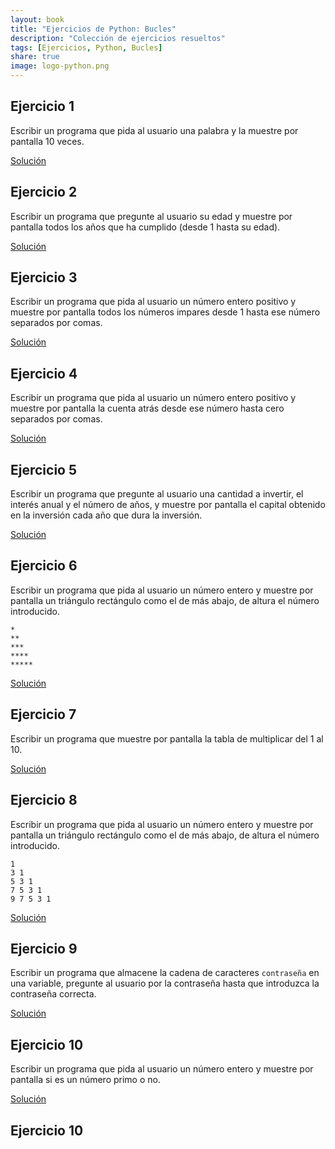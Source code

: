 ```yaml
---
layout: book
title: "Ejercicios de Python: Bucles"
description: "Colección de ejercicios resueltos"
tags: [Ejercicios, Python, Bucles]
share: true
image: logo-python.png
---
```


## Ejercicio 1

Escribir un programa que pida al usuario una palabra y la muestre por pantalla 10 veces.

[Solución](https://nbviewer.jupyter.org/github/asalber/asalber.github.io/blob/master/python/ejercicios/soluciones/bucles/ejercicio1.ipynb)

## Ejercicio 2

Escribir un programa que pregunte al usuario su edad y muestre por pantalla todos los años que ha cumplido (desde 1 hasta su edad).

[Solución](https://nbviewer.jupyter.org/github/asalber/asalber.github.io/blob/master/python/ejercicios/soluciones/bucles/ejercicio2.ipynb)

## Ejercicio 3

Escribir un programa que pida al usuario un número entero positivo y muestre por pantalla todos los números impares desde 1 hasta ese número separados por comas.

[Solución](https://nbviewer.jupyter.org/github/asalber/asalber.github.io/blob/master/python/ejercicios/soluciones/bucles/ejercicio3.ipynb)

## Ejercicio 4

Escribir un programa que pida al usuario un número entero positivo y muestre por pantalla la cuenta atrás desde ese número hasta cero separados por comas.

[Solución](https://nbviewer.jupyter.org/github/asalber/asalber.github.io/blob/master/python/ejercicios/soluciones/bucles/ejercicio4.ipynb)

## Ejercicio 5

Escribir un programa que pregunte al usuario una cantidad a invertir, el interés anual y el número de años, y muestre por pantalla el capital obtenido en la inversión cada año que dura la inversión.

[Solución](https://nbviewer.jupyter.org/github/asalber/asalber.github.io/blob/master/python/ejercicios/soluciones/bucles/ejercicio5.ipynb)

## Ejercicio 6

Escribir un programa que pida al usuario un número entero y muestre por pantalla un triángulo rectángulo como el de más abajo, de altura el número introducido.

```
*
**
***
****
*****
```

[Solución](https://nbviewer.jupyter.org/github/asalber/asalber.github.io/blob/master/python/ejercicios/soluciones/bucles/ejercicio6.ipynb)

## Ejercicio 7

Escribir un programa que muestre por pantalla la tabla de multiplicar del 1 al 10.

[Solución](https://nbviewer.jupyter.org/github/asalber/asalber.github.io/blob/master/python/ejercicios/soluciones/bucles/ejercicio7.ipynb)

## Ejercicio 8

Escribir un programa que pida al usuario un número entero y muestre por pantalla un triángulo rectángulo como el de más abajo, de altura el número introducido.

```
1
3 1
5 3 1
7 5 3 1
9 7 5 3 1
```

[Solución](https://nbviewer.jupyter.org/github/asalber/asalber.github.io/blob/master/python/ejercicios/soluciones/bucles/ejercicio8.ipynb)

## Ejercicio 9

Escribir un programa que almacene la cadena de caracteres `contraseña` en una variable, pregunte al usuario por la contraseña hasta que introduzca la contraseña correcta.

[Solución](https://nbviewer.jupyter.org/github/asalber/asalber.github.io/blob/master/python/ejercicios/soluciones/bucles/ejercicio9.ipynb)

## Ejercicio 10

Escribir un programa que pida al usuario un número entero y muestre por pantalla si es un número primo o no.

[Solución](https://nbviewer.jupyter.org/github/asalber/asalber.github.io/blob/master/python/ejercicios/soluciones/bucles/ejercicio10.ipynb)

## Ejercicio 10
